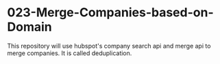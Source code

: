 # 023-Merge-Companies-based-on-Domain
This repository will use hubspot's company search api and merge api to merge companies. It is called deduplication.
